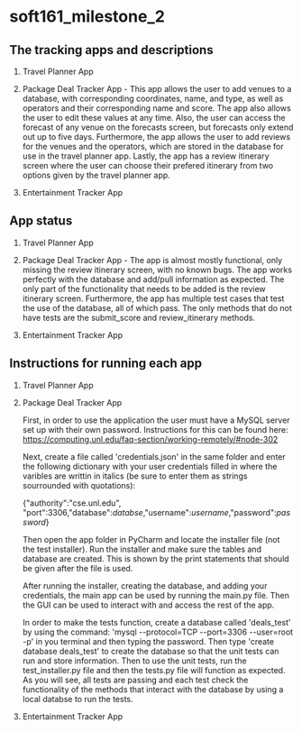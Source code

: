 # soft161_milestone_2



## The tracking apps and descriptions

1. Travel Planner App

2. Package Deal Tracker App - This app allows the user to add venues to a database, with corresponding coordinates, name, and type, as well as operators and their corresponding name and score. The app also allows the user to edit these values at any time. Also, the user can access the forecast of any venue on the forecasts screen, but forecasts only extend out up to five days. Furthermore, the app allows the user to add reviews for the venues and the operators, which are stored in the database for use in the travel planner app. Lastly, the app has a review itinerary screen where the user can choose their prefered itinerary from two options given by the travel planner app.

3. Entertainment Tracker App

## App status

1. Travel Planner App

2. Package Deal Tracker App - The app is almost mostly functional, only missing the review itinerary screen, with no known bugs. The app works perfectly with the database and add/pull information as expected. The only part of the functionality that needs to be added is the review itinerary screen. Furthermore, the app has multiple test cases that test the use of the database, all of which pass. The only methods that do not have tests are the submit_score and review_itinerary methods. 

3. Entertainment Tracker App

## Instructions for running each app

1. Travel Planner App

2. Package Deal Tracker App

    First, in order to use the application the user must have a MySQL server set up with their own password.
    Instructions for this can be found here: https://computing.unl.edu/faq-section/working-remotely/#node-302

    Next, create a file called 'credentials.json' in the same folder and enter the following dictionary with your 
    user credentials filled in where the varibles are writtin in italics (be sure to enter them as strings 
    sourrounded with quotations): 

    {"authority":"cse.unl.edu", "port":3306,"database":*databse*,"username":*username*,"password":*password*}

    Then open the app folder in PyCharm and locate the installer file (not the test installer). Run 
    the installer and make sure the tables and database are created. This is shown by the print statements that 
    should be given after the file is used. 
    
    After running the installer, creating the database, and adding your credentials, the main app can be used by 
    running the main.py file. Then the GUI can be used to interact with and access the rest of the app. 

    In order to make the tests function, create a database called 'deals_test' by using the command: 'mysql 
    --protocol=TCP --port=3306 --user=root -p' in you terminal and then typing the password. Then type 'create
    database deals_test' to create the database so that the unit tests can run and store information.
    Then to use the unit tests, run the test_installer.py file and then the tests.py file will function as 
    expected. As you will see, all tests are passing and each test check the functionality of the methods that 
    interact with the database by using a local databse to run the tests.

3. Entertainment Tracker App
